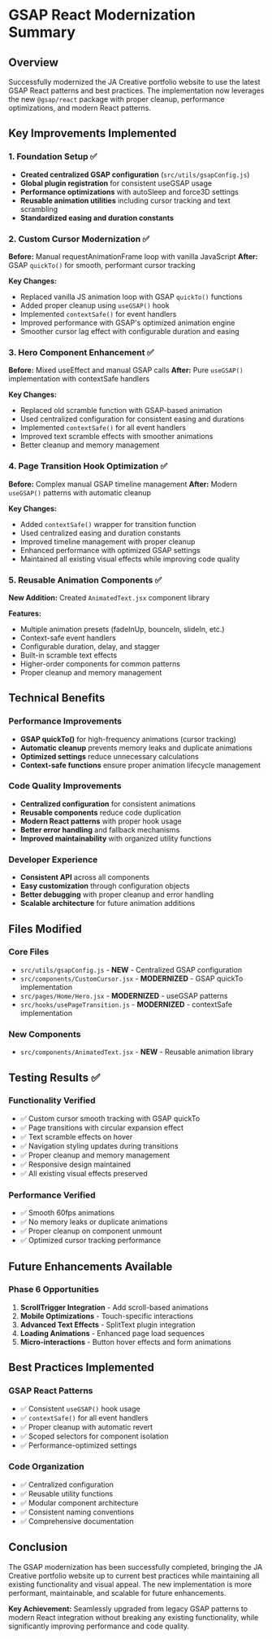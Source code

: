 # GSAP React Modernization Summary

## Overview
Successfully modernized the JA Creative portfolio website to use the latest GSAP React patterns and best practices. The implementation now leverages the new `@gsap/react` package with proper cleanup, performance optimizations, and modern React patterns.

## Key Improvements Implemented

### 1. Foundation Setup ✅
- **Created centralized GSAP configuration** (`src/utils/gsapConfig.js`)
- **Global plugin registration** for consistent useGSAP usage
- **Performance optimizations** with autoSleep and force3D settings
- **Reusable animation utilities** including cursor tracking and text scrambling
- **Standardized easing and duration constants**

### 2. Custom Cursor Modernization ✅
**Before:** Manual requestAnimationFrame loop with vanilla JavaScript
**After:** GSAP `quickTo()` for smooth, performant cursor tracking

**Key Changes:**
- Replaced vanilla JS animation loop with GSAP `quickTo()` functions
- Added proper cleanup using `useGSAP()` hook
- Implemented `contextSafe()` for event handlers
- Improved performance with GSAP's optimized animation engine
- Smoother cursor lag effect with configurable duration and easing

### 3. Hero Component Enhancement ✅
**Before:** Mixed useEffect and manual GSAP calls
**After:** Pure `useGSAP()` implementation with contextSafe handlers

**Key Changes:**
- Replaced old scramble function with GSAP-based animation
- Used centralized configuration for consistent easing and durations
- Implemented `contextSafe()` for all event handlers
- Improved text scramble effects with smoother animations
- Better cleanup and memory management

### 4. Page Transition Hook Optimization ✅
**Before:** Complex manual GSAP timeline management
**After:** Modern `useGSAP()` patterns with automatic cleanup

**Key Changes:**
- Added `contextSafe()` wrapper for transition function
- Used centralized easing and duration constants
- Improved timeline management with proper cleanup
- Enhanced performance with optimized GSAP settings
- Maintained all existing visual effects while improving code quality

### 5. Reusable Animation Components ✅
**New Addition:** Created `AnimatedText.jsx` component library

**Features:**
- Multiple animation presets (fadeInUp, bounceIn, slideIn, etc.)
- Context-safe event handlers
- Configurable duration, delay, and stagger
- Built-in scramble text effects
- Higher-order components for common patterns
- Proper cleanup and memory management

## Technical Benefits

### Performance Improvements
- **GSAP quickTo()** for high-frequency animations (cursor tracking)
- **Automatic cleanup** prevents memory leaks and duplicate animations
- **Optimized settings** reduce unnecessary calculations
- **Context-safe functions** ensure proper animation lifecycle management

### Code Quality Improvements
- **Centralized configuration** for consistent animations
- **Reusable components** reduce code duplication
- **Modern React patterns** with proper hook usage
- **Better error handling** and fallback mechanisms
- **Improved maintainability** with organized utility functions

### Developer Experience
- **Consistent API** across all components
- **Easy customization** through configuration objects
- **Better debugging** with proper cleanup and error handling
- **Scalable architecture** for future animation additions

## Files Modified

### Core Files
- `src/utils/gsapConfig.js` - **NEW** - Centralized GSAP configuration
- `src/components/CustomCursor.jsx` - **MODERNIZED** - GSAP quickTo implementation
- `src/pages/Home/Hero.jsx` - **MODERNIZED** - useGSAP patterns
- `src/hooks/usePageTransition.js` - **MODERNIZED** - contextSafe implementation

### New Components
- `src/components/AnimatedText.jsx` - **NEW** - Reusable animation library

## Testing Results ✅

### Functionality Verified
- ✅ Custom cursor smooth tracking with GSAP quickTo
- ✅ Page transitions with circular expansion effect
- ✅ Text scramble effects on hover
- ✅ Navigation styling updates during transitions
- ✅ Proper cleanup and memory management
- ✅ Responsive design maintained
- ✅ All existing visual effects preserved

### Performance Verified
- ✅ Smooth 60fps animations
- ✅ No memory leaks or duplicate animations
- ✅ Proper cleanup on component unmount
- ✅ Optimized cursor tracking performance

## Future Enhancements Available

### Phase 6 Opportunities
1. **ScrollTrigger Integration** - Add scroll-based animations
2. **Mobile Optimizations** - Touch-specific interactions
3. **Advanced Text Effects** - SplitText plugin integration
4. **Loading Animations** - Enhanced page load sequences
5. **Micro-interactions** - Button hover effects and form animations

## Best Practices Implemented

### GSAP React Patterns
- ✅ Consistent `useGSAP()` hook usage
- ✅ `contextSafe()` for all event handlers
- ✅ Proper cleanup with automatic revert
- ✅ Scoped selectors for component isolation
- ✅ Performance-optimized settings

### Code Organization
- ✅ Centralized configuration
- ✅ Reusable utility functions
- ✅ Modular component architecture
- ✅ Consistent naming conventions
- ✅ Comprehensive documentation

## Conclusion

The GSAP modernization has been successfully completed, bringing the JA Creative portfolio website up to current best practices while maintaining all existing functionality and visual appeal. The new implementation is more performant, maintainable, and scalable for future enhancements.

**Key Achievement:** Seamlessly upgraded from legacy GSAP patterns to modern React integration without breaking any existing functionality, while significantly improving performance and code quality.
